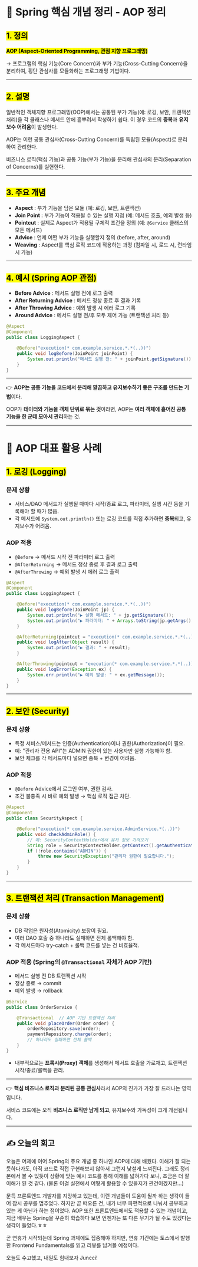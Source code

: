 # 📌 Spring 핵심 개념 정리 - AOP 정리

## <mark> 1. 정의  </mark>

**<mark> AOP (Aspect-Oriented Programming, 관점 지향 프로그래밍)</mark>**

→ 프로그램의 핵심 기능(Core Concern)과 부가 기능(Cross-Cutting Concern)을 분리하여, 횡단 관심사를 모듈화하는 프로그래밍 기법이다.

---

## <mark>2. 설명</mark>

일반적인 객체지향 프로그래밍(OOP)에서는 공통된 부가 기능(예: 로깅, 보안, 트랜잭션 처리)을 각 클래스나 메서드 안에 흩뿌려서 작성하기 쉽다. 이 경우 코드의 **중복**과 **유지보수 어려움**이 발생한다.

AOP는 이런 공통 관심사(Cross-Cutting Concern)를 독립된 모듈(Aspect)로 분리하여 관리한다.

비즈니스 로직(핵심 기능)과 공통 기능(부가 기능)을 분리해 관심사의 분리(Separation of Concerns)를 실현한다.

---

## <mark>3. 주요 개념</mark>

- **Aspect** : 부가 기능을 담은 모듈 (예: 로깅, 보안, 트랜잭션)
- **Join Point** : 부가 기능이 적용될 수 있는 실행 지점 (예: 메서드 호출, 예외 발생 등)
- **Pointcut** : 실제로 Aspect가 적용될 구체적 조건을 정의 (예: `@Service` 클래스의 모든 메서드)
- **Advice** : 언제 어떤 부가 기능을 실행할지 정의 (before, after, around)
- **Weaving** : Aspect를 핵심 로직 코드에 적용하는 과정 (컴파일 시, 로드 시, 런타임 시 가능)

---

## <mark>4. 예시 (Spring AOP 관점)</mark>

- **Before Advice** : 메서드 실행 전에 로그 출력
- **After Returning Advice** : 메서드 정상 종료 후 결과 기록
- **After Throwing Advice** : 예외 발생 시 에러 로그 기록
- **Around Advice** : 메서드 실행 전/후 모두 제어 가능 (트랜잭션 처리 등)

```java
@Aspect
@Component
public class LoggingAspect {

    @Before("execution(* com.example.service.*.*(..))")
    public void logBefore(JoinPoint joinPoint) {
        System.out.println("메서드 실행 전: " + joinPoint.getSignature());
    }
}

```

---

👉  **AOP는 공통 기능을 코드에서 분리해 깔끔하고 유지보수하기 좋은 구조를 만드는 기법**이다.

OOP가 **데이터와 기능을 객체 단위로 묶는 것**이라면, AOP는 **여러 객체에 흩어진 공통 기능을 한 군데 모아서 관리**하는 것.

---

# 📌 AOP 대표 활용 사례

## <mark>1. 로깅 (Logging)</mark>

### 문제 상황

- 서비스/DAO 메서드가 실행될 때마다 시작/종료 로그, 파라미터, 실행 시간 등을 기록해야 할 때가 많음.
- 각 메서드에 `System.out.println()` 또는 로깅 코드를 직접 추가하면 **중복**되고, 유지보수가 어려움.

### AOP 적용

- `@Before` → 메서드 시작 전 파라미터 로그 출력
- `@AfterReturning` → 메서드 정상 종료 후 결과 로그 출력
- `@AfterThrowing` → 예외 발생 시 에러 로그 출력

```java
@Aspect
@Component
public class LoggingAspect {

    @Before("execution(* com.example.service.*.*(..))")
    public void logBefore(JoinPoint jp) {
        System.out.println("▶ 실행 메서드: " + jp.getSignature());
        System.out.println("▶ 파라미터: " + Arrays.toString(jp.getArgs()));
    }

    @AfterReturning(pointcut = "execution(* com.example.service.*.*(..))", returning = "result")
    public void logAfter(Object result) {
        System.out.println("▶ 결과: " + result);
    }

    @AfterThrowing(pointcut = "execution(* com.example.service.*.*(..))", throwing = "ex")
    public void logError(Exception ex) {
        System.err.println("▶ 예외 발생: " + ex.getMessage());
    }
}

```

---

## <mark>2. 보안 (Security)</mark>

### 문제 상황

- 특정 서비스/메서드는 인증(Authentication)이나 권한(Authorization)이 필요.
- 예: "관리자 전용 API"는 ADMIN 권한이 있는 사용자만 실행 가능해야 함.
- 보안 체크를 각 메서드마다 넣으면 중복 + 변경이 어려움.

### AOP 적용

- `@Before` Advice에서 로그인 여부, 권한 검사.
- 조건 불충족 시 바로 예외 발생 → 핵심 로직 접근 차단.

```java
@Aspect
@Component
public class SecurityAspect {

    @Before("execution(* com.example.service.AdminService.*(..))")
    public void checkAdminRole() {
        // 예: SecurityContextHolder에서 유저 정보 가져오기
        String role = SecurityContextHolder.getContext().getAuthentication().getAuthorities().toString();
        if (!role.contains("ADMIN")) {
            throw new SecurityException("관리자 권한이 필요합니다.");
        }
    }
}

```

---

## <mark>3. 트랜잭션 처리 (Transaction Management)</mark>

### 문제 상황

- DB 작업은 원자성(Atomicity) 보장이 필요.
- 여러 DAO 호출 중 하나라도 실패하면 전체 롤백해야 함.
- 각 메서드마다 try-catch + 롤백 코드를 넣는 건 비효율적.

### AOP 적용 (Spring의 `@Transactional` 자체가 AOP 기반)

- 메서드 실행 전 DB 트랜잭션 시작
- 정상 종료 → commit
- 예외 발생 → rollback

```java
@Service
public class OrderService {

    @Transactional  // AOP 기반 트랜잭션 처리
    public void placeOrder(Order order) {
        orderRepository.save(order);
        paymentRepository.charge(order);
        // 하나라도 실패하면 전체 롤백
    }
}

```

- 내부적으로는 **프록시(Proxy) 객체**를 생성해서 메서드 호출을 가로채고, 트랜잭션 시작/종료/롤백을 관리.

---

👉 **핵심 비즈니스 로직과 분리된 공통 관심사**라서 AOP의 진가가 가장 잘 드러나는 영역입니다.

서비스 코드에는 오직 **비즈니스 로직만 남게 되고**, 유지보수와 가독성이 크게 개선됩니다.

---
## ✍️ 오늘의 회고

오늘은 어제에 이어 Spring의 주요 개념 중 하나인 AOP에 대해 배웠다. 이해가 잘 되는 듯하다가도, 아직 코드로 직접 구현해보지 않아서 그런지 낯설게 느껴진다. 그래도 정리본에서 볼 수 있듯이 상황에 맞는 예시 코드를 통해 이해를 넓혀가다 보니, 조금은 더 잘 이해가 된 것 같다. (물론 이걸 실전에서 어떻게 활용할 수 있을지가 관건이겠지만…)

문득 프론트엔드 개발자를 지망하고 있는데, 이런 개념들이 도움이 될까 하는 생각이 들어 잠시 공부를 멈추었다. 하지만 곧 떠오른 건, 내가 너무 파편적으로 나눠서 공부하고 있는 게 아닌가 하는 점이었다. AOP 또한 프론트엔드에서도 적용할 수 있는 개념이고, 지금 배우는 Spring을 꾸준히 학습하다 보면 언젠가는 또 다른 무기가 될 수도 있겠다는 생각이 들었다.ㅎㅎ

곧 연휴가 시작되는데 Spring 과제에도 집중해야 하지만, 연휴 기간에는 토스에서 발행한 Frontend Fundamentals를 읽고 리뷰를 남겨볼 예정이다.

오늘도 수고했고, 내일도 힘내보자 Juncci!
